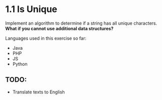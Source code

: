 # 1.1 Is Unique

Implement an algorithm to determine if a string has all unique characters. __**What if you cannot use additional data structures?**__


Languages used in this exercise so far:

- Java
- PHP
- JS
- Python


## TODO:

- Translate texts to English
